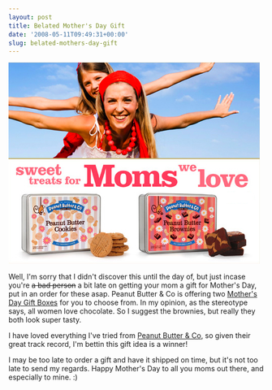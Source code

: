 ```yaml
---
layout: post
title: Belated Mother's Day Gift
date: '2008-05-11T09:49:31+00:00'
slug: belated-mothers-day-gift
---
```

<a href="http://www.ilovepeanutbutter.com/%5Citems_2.html"><img src='images/uploads/2008/05/moms1.jpg' alt='Mother’s Day Chocolate Peanut Butter Gift' /></a>

Well, I'm sorry that I didn't discover this until the day of, but just incase you're <del datetime="2008-05-11T13:18:16+00:00">a bad person</del> a bit late on getting your mom a gift for Mother's Day, put in an order for these asap. Peanut Butter & Co is offering two <a href="http://www.ilovepeanutbutter.com/%5Citems_2.html">Mother's Day Gift Boxes</a> for you to choose from. In my opinion, as the stereotype says, all women love chocolate. So I suggest the brownies, but really they both look super tasty.

I have loved everything I've tried from <a href="http://www.ilovepeanutbutter.com/">Peanut Butter & Co</a>, so given their great track record, I'm bettin this gift idea is a winner!

I may be too late to order a gift and have it shipped on time, but it's not too late to send my regards. Happy Mother's Day to all you moms out there, and especially to mine. :)
